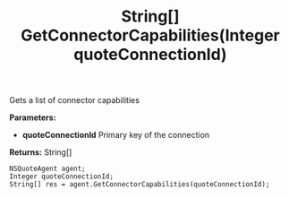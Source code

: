 ﻿---
uid: crmscript_ref_NSQuoteAgent_GetConnectorCapabilities
title: String[] GetConnectorCapabilities(Integer quoteConnectionId)
intellisense: NSQuoteAgent.GetConnectorCapabilities
keywords: NSQuoteAgent, GetConnectorCapabilities
so.topic: reference
---

Gets a list of connector capabilities

**Parameters:**
 - **quoteConnectionId** Primary key of the connection

**Returns:** String[]

```crmscript
NSQuoteAgent agent;
Integer quoteConnectionId;
String[] res = agent.GetConnectorCapabilities(quoteConnectionId);
```

